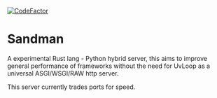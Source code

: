 

[![CodeFactor](https://www.codefactor.io/repository/github/project-dream-weaver/sandman/badge/master)](https://www.codefactor.io/repository/github/project-dream-weaver/sandman/overview/master)


# Sandman
A experimental Rust lang - Python hybrid server, this aims to improve general performance of frameworks without the need for UvLoop as a universal ASGI/WSGI/RAW http server.

This server currently trades ports for speed.

